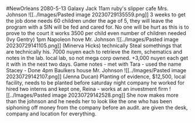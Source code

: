 #NewOrleans 
2080-5-13
Galaxy Jack
11am
	ruby's slipper cafe
	Mrs. Johnson
	![[../Images/Pasted image 20230729135559.png]]
	3 weeks to get the job done
	needs 60 children under the age of 5,  they will leave the program with a SIN will be fed and cared for.
	No one will be hurt as this is to prove to the court it works
	3500 per child
	even number of children needed
	(Ivy Gentry)
1pm
	Napoleon hove
	Mr. Johnson
	![[../Images/Pasted image 20230729141105.png]]
	(Minerva Hicks)
	technically Steal somethings that are technically his.
	7000 nuyen each to retrieve the item, schematics and notes in the lab.
	local lab, so not mega corp owned.
	+3,000 nuyen each
	get it with in the next two days.
	Game notes
	- met with Tara
	- used the name Stacey
	- Done
4pm
	Baulkers house
	Mr. Johnson
	![[../Images/Pasted image 20230729142107.png]]
	(Jenna Ducan)
	Planting of evidence, $12,500, local facility, needs to be planted before saturday night
	company he worked for hired two interns and kept one, Reina
	- works at an investment firm
	![[../Images/Pasted image 20230729142528.png]]
	She now makes more than the johnson and he needs her to look like the one who has been siphoning off money from the company before an audit.
	are given the desk, company and location for everything.
	